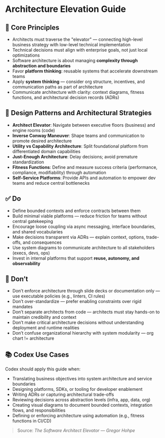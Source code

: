 # Architecture Elevation Guide

## 🔁 Core Principles
- Architects must traverse the "elevator" — connecting high-level business strategy with low-level technical implementation
- Technical decisions must align with enterprise goals, not just local optimizations
- Software architecture is about managing **complexity through abstraction and boundaries**
- Favor **platform thinking**: reusable systems that accelerate downstream teams
- Apply **system thinking** — consider org structure, incentives, and communication paths as part of architecture
- Communicate architecture with clarity: context diagrams, fitness functions, and architectural decision records (ADRs)

## 🧩 Design Patterns and Architectural Strategies
- **Architect Elevator**: Navigate between executive floors (business) and engine rooms (code)
- **Inverse Conway Maneuver**: Shape teams and communication to promote desired architecture
- **Utility vs Capability Architecture**: Split foundational platform from differentiated domain capabilities
- **Just-Enough Architecture**: Delay decisions; avoid premature standardization
- **Fitness Functions**: Define and measure success criteria (performance, compliance, modifiability) through automation
- **Self-Service Platforms**: Provide APIs and automation to empower dev teams and reduce central bottlenecks

## ✅ Do
- Define bounded contexts and enforce contracts between them
- Build minimal viable platforms — reduce friction for teams without central gatekeeping
- Encourage loose coupling via async messaging, interface boundaries, and shared vocabularies
- Make decisions transparent via ADRs — explain context, options, trade-offs, and consequences
- Use system diagrams to communicate architecture to all stakeholders (execs, devs, ops)
- Invest in internal platforms that support **reuse, autonomy, and observability**

## 🚫 Don’t
- Don’t enforce architecture through slide decks or documentation only — use executable policies (e.g., linters, CI rules)
- Don’t over-standardize — prefer enabling constraints over rigid mandates
- Don’t separate architects from code — architects must stay hands-on to maintain credibility and context
- Don’t make critical architecture decisions without understanding deployment and runtime realities
- Don’t confuse organizational hierarchy with system modularity — org chart != architecture

## 📚 Codex Use Cases
Codex should apply this guide when:
- Translating business objectives into system architecture and service boundaries
- Designing platforms, SDKs, or tooling for developer enablement
- Writing ADRs or capturing architectural trade-offs
- Reviewing decisions across abstraction levels (infra, app, data, org)
- Creating visual diagrams to document bounded contexts, integration flows, and responsibilities
- Defining or enforcing architecture using automation (e.g., fitness functions in CI/CD)

> Source: *The Software Architect Elevator — Gregor Hohpe*
